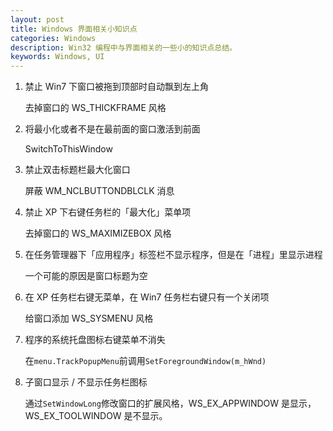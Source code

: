 ```yaml
---
layout: post
title: Windows 界面相关小知识点
categories: Windows
description: Win32 编程中与界面相关的一些小的知识点总结。
keywords: Windows, UI
---
```


1. 禁止 Win7 下窗口被拖到顶部时自动飘到左上角

   去掉窗口的 WS\_THICKFRAME 风格

1. 将最小化或者不是在最前面的窗口激活到前面

   SwitchToThisWindow

1. 禁止双击标题栏最大化窗口

   屏蔽 WM\_NCLBUTTONDBLCLK 消息

1. 禁止 XP 下右键任务栏的「最大化」菜单项

   去掉窗口的 WS\_MAXIMIZEBOX 风格

1. 在任务管理器下「应用程序」标签栏不显示程序，但是在「进程」里显示进程

   一个可能的原因是窗口标题为空

1. 在 XP 任务栏右键无菜单，在 Win7 任务栏右键只有一个关闭项

   给窗口添加 WS\_SYSMENU 风格

1. 程序的系统托盘图标右键菜单不消失

   在`menu.TrackPopupMenu`前调用`SetForegroundWindow(m_hWnd)`

1. 子窗口显示 / 不显示任务栏图标

   通过`SetWindowLong`修改窗口的扩展风格，WS\_EX\_APPWINDOW 是显示，WS\_EX\_TOOLWINDOW 是不显示。
